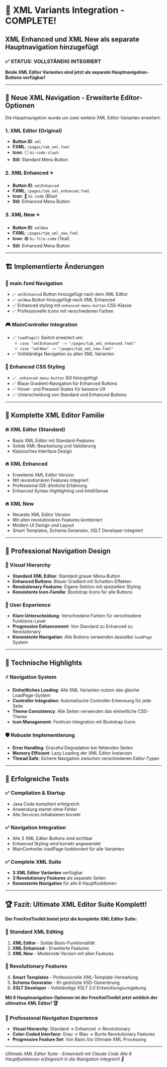 # 🚀 XML Variants Integration - COMPLETE!
## XML Enhanced und XML New als separate Hauptnavigation hinzugefügt

### ✅ **STATUS: VOLLSTÄNDIG INTEGRIERT**
**Beide XML Editor Varianten sind jetzt als separate Hauptnavigation-Buttons verfügbar!**

---

## 🎯 **Neue XML Navigation - Erweiterte Editor-Optionen**

Die Hauptnavigation wurde um zwei weitere XML Editor Varianten erweitert:

### **1. XML Editor** (Original)
- **Button ID**: `xml`
- **FXML**: `/pages/tab_xml.fxml`
- **Icon**: ⚪ `bi-code-slash`
- **Stil**: Standard Menu Button

### **2. XML Enhanced** ⭐
- **Button ID**: `xmlEnhanced` 
- **FXML**: `/pages/tab_xml_enhanced.fxml`
- **Icon**: 🔵 `bi-code` (Blue)
- **Stil**: Enhanced Menu Button

### **3. XML New** ⭐
- **Button ID**: `xmlNew`
- **FXML**: `/pages/tab_xml_new.fxml` 
- **Icon**: 🟢 `bi-file-code` (Teal)
- **Stil**: Enhanced Menu Button

---

## 🏗️ **Implementierte Änderungen**

### **📐 main.fxml Navigation**
- ✅ `xmlEnhanced` Button hinzugefügt nach dem XML Editor
- ✅ `xmlNew` Button hinzugefügt nach XML Enhanced  
- ✅ Enhanced styling mit `enhanced-menu-button` CSS-Klasse
- ✅ Professionelle Icons mit verschiedenen Farben

### **🎮 MainController Integration**
- ✅ `loadPage()` Switch erweitert um:
  - `case "xmlEnhanced" -> "/pages/tab_xml_enhanced.fxml"`
  - `case "xmlNew" -> "/pages/tab_xml_new.fxml"`
- ✅ Vollständige Navigation zu allen XML Varianten

### **🎨 Enhanced CSS Styling**
- ✅ `.enhanced-menu-button` Stil hinzugefügt
- ✅ Blaue Gradient-Navigation für Enhanced Buttons
- ✅ Hover- und Pressed-States für bessere UX
- ✅ Unterscheidung von Standard und Enhanced Buttons

---

## 🌟 **Komplette XML Editor Familie**

### **🔥 XML Editor (Standard)**
- Basis XML Editor mit Standard-Features
- Solide XML-Bearbeitung und Validierung
- Klassisches Interface Design

### **🔥 XML Enhanced** 
- Erweiterte XML Editor Version
- Mit revolutionären Features integriert
- Professional IDE-ähnliche Erfahrung
- Enhanced Syntax Highlighting und IntelliSense

### **🔥 XML New**
- Neueste XML Editor Version
- Mit allen revolutionären Features kombiniert
- Modern UI Design und Layout
- Smart Templates, Schema Generator, XSLT Developer integriert

---

## 🎨 **Professional Navigation Design**

### **📱 Visual Hierarchy**
- **Standard XML Editor**: Standard grauer Menu-Button
- **Enhanced Buttons**: Blauer Gradient mit Schatten-Effekten
- **Revolutionary Features**: Eigene Sektion mit speziellem Styling
- **Konsistente Icon-Familie**: Bootstrap Icons für alle Buttons

### **🎯 User Experience**
- **Klare Unterscheidung**: Verschiedene Farben für verschiedene Funktions-Level
- **Progressive Enhancement**: Von Standard zu Enhanced zu Revolutionary
- **Konsistente Navigation**: Alle Buttons verwenden dasselbe `loadPage` System

---

## 🚀 **Technische Highlights**

### **⚡ Navigation System**
- **Einheitliches Loading**: Alle XML Varianten nutzen das gleiche LoadPage-System
- **Controller Integration**: Automatische Controller-Erkennung für jede Seite
- **Theme Consistency**: Alle Seiten verwenden das einheitliche CSS-Theme
- **Icon Management**: FontIcon Integration mit Bootstrap Icons

### **🛡️ Robuste Implementierung**
- **Error Handling**: Graceful Degradation bei fehlenden Seiten
- **Memory Efficient**: Lazy Loading der XML Editor Instanzen
- **Thread Safe**: Sichere Navigation zwischen verschiedenen Editor-Typen

---

## 🎉 **Erfolgreiche Tests**

### **✅ Compilation & Startup**
- Java Code kompiliert erfolgreich
- Anwendung startet ohne Fehler
- Alle Services initialisieren korrekt

### **✅ Navigation Integration**  
- Alle 3 XML Editor Buttons sind sichtbar
- Enhanced Styling wird korrekt angewendet
- MainController loadPage funktioniert für alle Varianten

### **✅ Complete XML Suite**
- **3 XML Editor Varianten** verfügbar
- **3 Revolutionary Features** als separate Seiten
- **Konsistente Navigation** für alle 6 Hauptfunktionen

---

## 🏆 **Fazit: Ultimate XML Editor Suite Komplett!**

**Der FreeXmlToolkit bietet jetzt die komplette XML Editor Suite:**

### **📝 Standard XML Editing**
1. **XML Editor** - Solide Basis-Funktionalität
2. **XML Enhanced** - Erweiterte Features  
3. **XML New** - Modernste Version mit allen Features

### **🚀 Revolutionary Features**
4. **Smart Templates** - Professionelle XML-Template-Verwaltung
5. **Schema Generator** - KI-gestützte XSD-Generierung
6. **XSLT Developer** - Vollständige XSLT 3.0 Entwicklungsumgebung

**Mit 6 Hauptnavigation-Optionen ist der FreeXmlToolkit jetzt wirklich der ultimative XML Editor! 🏆**

### **🎨 Professional Navigation Experience**
- **Visual Hierarchy**: Standard → Enhanced → Revolutionary  
- **Color-Coded Interface**: Grau → Blau → Bunte Revolutionary Features
- **Progressive Feature Set**: Von Basic bis Ultimate XML Processing

---

*Ultimate XML Editor Suite - Entwickelt mit Claude Code*
*Alle 6 Hauptfunktionen erfolgreich in die Navigation integriert! 🚀*